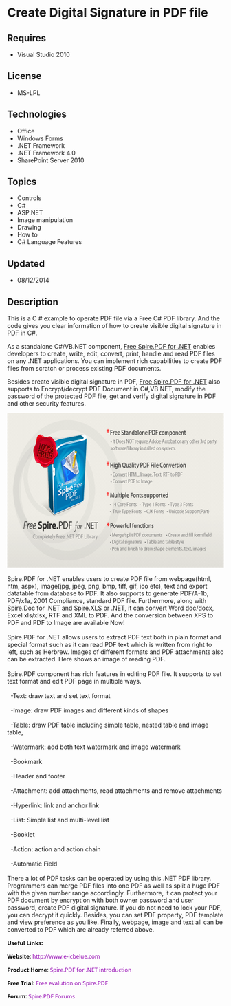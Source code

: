 # Create Digital Signature in PDF file
## Requires
- Visual Studio 2010
## License
- MS-LPL
## Technologies
- Office
- Windows Forms
- .NET Framework
- .NET Framework 4.0
- SharePoint Server 2010
## Topics
- Controls
- C#
- ASP.NET
- Image manipulation
- Drawing
- How to
- C# Language Features
## Updated
- 08/12/2014
## Description

<p>This is a C # example to operate PDF file via a Free C# PDF library. And the code gives you clear information of how to create visible digital signature in PDF in C#.</p>
<p>As a standalone C#/VB.NET component, <a href="http://www.e-iceblue.com/Introduce/free-pdf-component.html">
Free Spire.PDF for .NET</a> enables developers to create, write, edit, convert, print, handle and read PDF files on any .NET applications. You can implement rich capabilities to create PDF files from scratch or process existing PDF documents.</p>
<p>Besides create visible digital signature in PDF, <a href="http://www.e-iceblue.com/Introduce/free-pdf-component.html">
Free Spire.PDF for .NET</a> also supports to Encrypt/decrypt PDF Document in C#,VB.NET, modify the password of the protected PDF file, get and verify digital signature in PDF and other security features.</p>
<p><img id="123652" src="123652-freepdf.png" alt="" width="650" height="360"></p>
<p>Spire.PDF for .NET enables users to create PDF file from webpage(html, htm, aspx), image(jpg, jpeg, png, bmp, tiff, gif, ico etc), text and export datatable from database to PDF. It also supports to generate PDF/A-1b, PDF/x1a, 2001 Compliance, standard PDF
 file. Furthermore, along with Spire.Doc for .NET and Spire.XLS or .NET, it can convert Word doc/docx, Excel xls/xlsx, RTF and XML to PDF. And the conversion between XPS to PDF and PDF to Image are available Now!<br>
<br>
Spire.PDF for .NET allows users to extract PDF text both in plain format and special format such as it can read PDF text which is written from right to left, such as Herbrew. Images of different formats and PDF attachments also can be extracted. Here shows
 an image of reading PDF.<br>
<br>
Spire.PDF component has rich features in editing PDF file. It supports to set text format and edit PDF page in multiple ways.<br>
<br>
&nbsp; -Text: draw text and set text format<br>
<br>
&nbsp; -Image: draw PDF images and different kinds of shapes<br>
<br>
&nbsp; -Table: draw PDF table including simple table, nested table and image table,<br>
<br>
&nbsp; -Watermark: add both text watermark and image watermark<br>
<br>
&nbsp; -Bookmark<br>
<br>
&nbsp; -Header and footer<br>
<br>
&nbsp; -Attachment: add attachments, read attachments and remove attachments<br>
<br>
&nbsp; -Hyperlink: link and anchor link<br>
<br>
&nbsp; -List: Simple list and multi-level list<br>
<br>
&nbsp; -Booklet<br>
<br>
&nbsp; -Action: action and action chain<br>
<br>
&nbsp; -Automatic Field<br>
<br>
There a lot of PDF tasks can be operated by using this .NET PDF library. Programmers can merge PDF files into one PDF as well as split a huge PDF with the given number range accordingly. Furthermore, it can protect your PDF document by encryption with both
 owner password and user password, create PDF digital signature. If you do not need to lock your PDF, you can decrypt it quickly. Besides, you can set PDF property, PDF template and view preference as you like. Finally, webpage, image and text all can be converted
 to PDF which are already referred above.</p>
<p style="color:#000000; font-family:'Segoe UI',Verdana,Arial; font-size:13px; font-style:normal; font-variant:normal; font-weight:normal; letter-spacing:normal; line-height:normal; orphans:auto; text-align:start; text-indent:0px; text-transform:none; white-space:normal; widows:auto; word-spacing:0px">
<strong>Useful Links:</strong></p>
<p style="color:#000000; font-family:'Segoe UI',Verdana,Arial; font-size:13px; font-style:normal; font-variant:normal; font-weight:normal; letter-spacing:normal; line-height:normal; orphans:auto; text-align:start; text-indent:0px; text-transform:none; white-space:normal; widows:auto; word-spacing:0px">
<strong>Website</strong>:<span class="Apple-converted-space">&nbsp;</span><a href="http://www.e-icbelue.com/" style="color:#960bb4; text-decoration:none">http://www.e-icbelue.com</a></p>
<p style="color:#000000; font-family:'Segoe UI',Verdana,Arial; font-size:13px; font-style:normal; font-variant:normal; font-weight:normal; letter-spacing:normal; line-height:normal; orphans:auto; text-align:start; text-indent:0px; text-transform:none; white-space:normal; widows:auto; word-spacing:0px">
<strong>Product Home</strong>:<span class="Apple-converted-space">&nbsp;</span><a href="http://www.e-iceblue.com/Introduce/pdf-for-net-introduce.html" style="color:#960bb4; text-decoration:none">Spire.PDF for .NET introduction</a></p>
<p style="color:#000000; font-family:'Segoe UI',Verdana,Arial; font-size:13px; font-style:normal; font-variant:normal; font-weight:normal; letter-spacing:normal; line-height:normal; orphans:auto; text-align:start; text-indent:0px; text-transform:none; white-space:normal; widows:auto; word-spacing:0px">
<strong>Free Trial</strong>:<span class="Apple-converted-space">&nbsp;</span><a href="http://www.e-iceblue.com/Download/download-pdf-for-net-now.html" style="color:#960bb4; text-decoration:none">Free evalution on Spire.PDF</a></p>
<p style="color:#000000; font-family:'Segoe UI',Verdana,Arial; font-size:13px; font-style:normal; font-variant:normal; font-weight:normal; letter-spacing:normal; line-height:normal; orphans:auto; text-align:start; text-indent:0px; text-transform:none; white-space:normal; widows:auto; word-spacing:0px">
<strong>Forum</strong>:<span class="Apple-converted-space">&nbsp;</span><a href="http://www.e-iceblue.com/forum/viewforum.php?f=4" style="color:#960bb4; text-decoration:none">Spire.PDF Forums</a></p>
